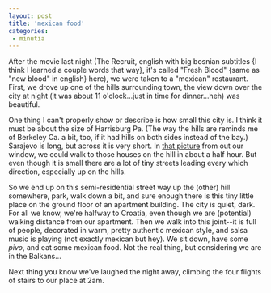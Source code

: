 ```yaml
---
layout: post
title: 'mexican food'
categories:
 - minutia
---
```


After the movie last night (The Recruit, english with big bosnian subtitles {I think I learned a couple words that way}, it's called "Fresh Blood" {same as "new blood" in english} here), we were taken to a "mexican" restaurant. First, we drove up one of the hills surrounding town, the view down over the city at night (it was about 11 o'clock...just in time for dinner...heh) was beautiful.

One thing I can't properly show or describe is how small this city is. I think it must be about the size of Harrisburg Pa. (The way the hills are reminds me of Berkeley Ca. a bit, too, if it had hills on both sides instead of the bay.) Sarajevo is long, but across it is very short. In <a href="images/sarajevo/may_2003/panarama1_web.jpg">that picture</a> from out our window, we could walk to those houses on the hill in about a half hour. But even though it is small there are a lot of tiny streets leading every which direction, especially up on the hills.



So we end up on this semi-residential street way up the (other) hill somewhere, park, walk down a bit, and sure enough there is this tiny little place on the ground floor of an apartment building. The city is quiet, dark. For all we know, we're halfway to Croatia, even though we are (potential) walking distance from our apartment. Then we walk into this joint--it is full of people, decorated in warm, pretty authentic mexican style, and salsa music is playing (not exactly mexican but hey). We sit down, have some <em>pivo</em>, and eat some mexican food. Not the real thing, but considering we are in the Balkans...



Next thing you know we've laughed the night away, climbing the four flights of stairs to our place at 2am.